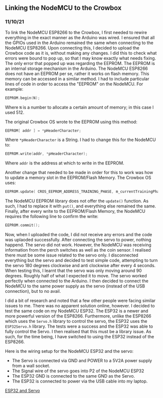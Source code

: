 ## Linking the NodeMCU to the Crowbox
### 11/10/21

To link the NodeMCU ESP8266 to the Crowbox, I first needed to rewire everything in the exact manner as the Arduino was wired. I ensured that all the GPIOs used in the Arduino remained the same when connecting to the NodeMCU ESP8266. Upon connecting this, I decided to upload the Crowbox code as it is, without making any changes. I did this to check what errors were bound to pop up, so that I may know exactly what needs fixing. The only error that popped up was regarding the EEPROM. The EEPROM is an internal storage mechanism in the Arduino. The NodeMCU ESP8266 does not have an EEPROM per se, rather it works on flash memory. This memory can be accessed in a similar method. I had to include particular lines of code in order to access the "EEPROM" on the NodeMCU. For example: 

```C
EEPROM.begin(N);
```

Where ```N``` is a number to allocate a certain amount of memory; in this case I used 512. 

The original Crowbox OS wrote to the EEPROM using this method: 
```C
EEPROM[ addr ] = *pHeaderCharacter;
```

Where ```*pHeaderCharacter``` is a String. I had to change this for the NodeMCU to: 

```C
EEPROM.write(addr, *pHeaderCharacter);
```

Where ```addr``` is the address at which to write in the EEPROM. 

Another change that needed to be made in order for this to work was how to update a memory slot in the EEPROM/Flash Memory. The Crowbox OS uses:

```C
EEPROM.update( CROS_EEPROM_ADDRESS_TRAINING_PHASE, m_currentTrainingPhase );
```

The NodeMCU EEPROM library does not offer the ```update()``` function. As such, I had to replace it with ```put()```, and everything else remained the same. 
Finally, after every write to the EEPROM/Flash Memory, the NodeMCU requires the following line to confirm the write: 

```C
EEPROM.commit();
```

Now, when I uploaded the code, I did not receive any errors and the code was uplaoded successfully. After connecting the servo to power, nothing happend. The servo did not work. However, the NodeMCU was receiving information from the perch switches as well as the coin sensor. I realised there must be some issue related to the servo only. I disconnected everything but the servo and decided to test simple code, attempting to turn the servo 180 degrees clockwise and anti clockwise after every 4 seconds. When testing this, I learnt that the servo was only moving around 90 degrees. Roughly half of what I expected it to move. The servo worked perfectly when connected to the Arduino. I then decided to connect the NodeMCU to the same power supply as the servo (instead of the USB connection), but to no avail. 

I did a bit of research and noted that a few other people were facing similar issues to me. There was no apparent solution online, however. I decided to test the same code on my NodeMCU ESP32. The ESP32 is a newer and more powerful version of the ESP8266. Furthermore, unlike the ESP8266 which uses the ```Servo.h``` library to control the servo, the ESP32 uses the ```ESP32Servo.h``` library. The tests were a success and the ESP32 was able to fully control the Servo. I then realised that this must be a library issue. As such, for the time being, I have switched to using the ESP32 instead of the ESP8266.

Here is the wiring setup for the NodeMCU ESP32 and the servo: 

* The Servo is connected via GND and POWER to a 5V2A power supply from a wall socket. 
* The Signal wire of the servo goes into P2 of the NodeMCU ESP32
* The ESP32 GND is connected to the same GND as the Servo. 
* The ESP32 is connected to power via the USB cable into my laptop. 

[ESP32 and Servo](https://github.com/iamastic/CrowBox2.0/blob/main/Journal/Images/NodeMCU%20ESP32%20%2B%20Servo.jpg)
